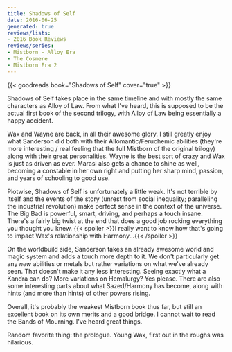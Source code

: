 ```yaml
---
title: Shadows of Self
date: 2016-06-25
generated: true
reviews/lists:
- 2016 Book Reviews
reviews/series:
- Mistborn - Alloy Era
- The Cosmere
- Mistborn Era 2
---
```

{{< goodreads book="Shadows of Self" cover="true" >}}

Shadows of Self takes place in the same timeline and with mostly the same characters as Alloy of Law. From what I've heard, this is supposed to be the actual first book of the second trilogy, with Alloy of Law being essentially a happy accident.  

Wax and Wayne are back, in all their awesome glory. I still greatly enjoy what Sanderson did both with their Allomantic/Feruchemic abilities (they're more interesting / real feeling that the full Mistborn of the original trilogy) along with their great personalities. Wayne is the best sort of crazy and Wax is just as driven as ever. Marasi also gets a chance to shine as well, becoming a constable in her own right and putting her sharp mind, passion, and years of schooling to good use.  

<!--more-->

Plotwise, Shadows of Self is unfortunately a little weak. It's not terrible by itself and the events of the story (unrest from social inequality; paralleling the industrial revolution) make perfect sense in the context of the universe. The Big Bad is powerful, smart, driving, and perhaps a touch insane. There's a fairly big twist at the end that does a good job rocking everything you thought you knew.  {{< spoiler >}}I really want to know how that's going to impact Wax's relationship with Harmony...{{< /spoiler >}}  

On the worldbuild side, Sanderson takes an already awesome world and magic system and adds a touch more depth to it. We don't particularly get any _new_ abilities or metals but rather variations on what we've already seen. That doesn't make it any less interesting. Seeing exactly what a Kandra can do? More variations on Hemalurgy? Yes please. There are also some interesting parts about what Sazed/Harmony has become, along with hints (and more than hints) of other powers rising.  

Overall, it's probably the weakest Mistborn book thus far, but still an excellent book on its own merits and a good bridge. I cannot wait to read the Bands of Mourning. I've heard great things.  

Random favorite thing: the prologue. Young Wax, first out in the roughs was hilarious.  


